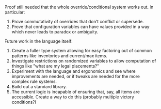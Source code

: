 Proof still needed that the whole override/conditional system works out. In
particular:

 1. Prove commutativity of overrides that don't conflict or supersede.
 1. Prove that configuration variables can have values provided in a way which
    never leads to paradox or ambiguity.

Future work in the language itself:

 1. Create a fuller type system allowing for easy factoring out of common
    patterns like inventories and current/max items.
 1. Investigate restrictions on randomized variables to allow computation of
    things like "what are my legal placements?"
 1. Experiment with the language and ergonomics and see where improvements are
    needed, or if tweaks are needed for the more complex rule systems.
 1. Build out a standard library.
 1. The current logic is incapable of ensuring that, say, all items are
    accessible. Create a way to do this (probably multiple victory conditions?)
